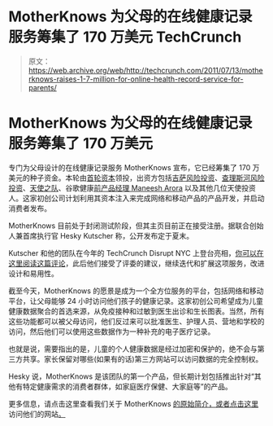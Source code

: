 # MotherKnows 为父母的在线健康记录服务筹集了 170 万美元 TechCrunch

> 原文：<https://web.archive.org/web/http://techcrunch.com/2011/07/13/motherknows-raises-1-7-million-for-online-health-record-service-for-parents/>

# MotherKnows 为父母的在线健康记录服务筹集了 170 万美元

专门为父母设计的在线健康记录服务 MotherKnows 宣布，它已经筹集了 170 万美元的种子资金。本轮由[首轮资本](https://web.archive.org/web/20230203035827/http://www.crunchbase.com/financial-organization/first-round-capital)领投，出资方包括[吉萨风险投资](https://web.archive.org/web/20230203035827/http://www.crunchbase.com/financial-organization/giza-venture-capital)、[查理斯河风险投资](https://web.archive.org/web/20230203035827/http://www.crunchbase.com/financial-organization/charles-river-ventures)、[天使之队](https://web.archive.org/web/20230203035827/http://www.crunchbase.com/financial-organization/band-of-angels)、谷歌健康[前产品经理 Maneesh Arora](https://web.archive.org/web/20230203035827/http://www.linkedin.com/in/maneesharora) 以及其他几位天使投资人。这家初创公司计划利用其资本注入来完成网络和移动产品的产品开发，并启动消费者发布。

MotherKnows 目前处于封闭测试阶段，但其主页目前正在接受注册。据联合创始人兼首席执行官 Hesky Kutscher 称，公开发布定于夏末。

Kutscher 和他的团队在今年的 TechCrunch Disrupt NYC 上登台亮相，[你可以在这里阅读这篇评论](https://web.archive.org/web/20230203035827/https://techcrunch.com/2011/05/24/motherknows-lets-parents-view-their-childrens-medical-records-anytime-anywhere/)，此后他们接受了评委的建议，继续迭代和扩展这项服务，改进设计和易用性。

截至今天，MotherKnows 的愿景是成为一个全方位服务的平台，包括网络和移动平台，让父母能够 24 小时访问他们孩子的健康记录。这家初创公司希望成为儿童健康数据聚合的首选来源，从免疫接种和过敏到医生出诊和生长图表。当然，所有这些功能都可以被父母访问，他们反过来可以批准医生、护理人员、营地和学校的访问，然后他们可以使用这些数据作为一种补充的电子医疗记录。

也就是说，需要指出的是，儿童的个人健康数据是经过加密和保护的，绝不会与第三方共享。家长保留对哪些(如果有的话)第三方网站可以访问数据的完全控制权。

Hesky 说，MotherKnows 是该团队的第一个产品，但长期计划包括推出针对“其他有特定健康需求的消费者群体，如家庭医疗保健、大家庭等”的产品。

更多信息，请点击这里查看我们关于 MotherKnows [的原始简介，或者点击这里](https://web.archive.org/web/20230203035827/https://techcrunch.com/2011/05/24/motherknows-lets-parents-view-their-childrens-medical-records-anytime-anywhere/)访问他们的网站[。](https://web.archive.org/web/20230203035827/http://www.motherknows.com/)